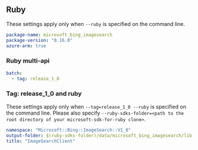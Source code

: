 ## Ruby

These settings apply only when `--ruby` is specified on the command line.

``` yaml
package-name: microsoft_bing_imagesearch
package-version: "0.16.0"
azure-arm: true
```

### Ruby multi-api

``` yaml $(ruby) && $(multiapi)
batch:
  - tag: release_1_0
```

### Tag: release_1_0 and ruby

These settings apply only when `--tag=release_1_0 --ruby` is specified on the command line.
Please also specify `--ruby-sdks-folder=<path to the root directory of your microsoft-sdk-for-ruby clone>`.

``` yaml $(tag) == 'release_1_0' && $(ruby)
namespace: "Microsoft::Bing::ImageSearch::V1_0"
output-folder: $(ruby-sdks-folder)/data/microsoft_bing_imagesearch/lib
title: "ImageSearchClient"
```
